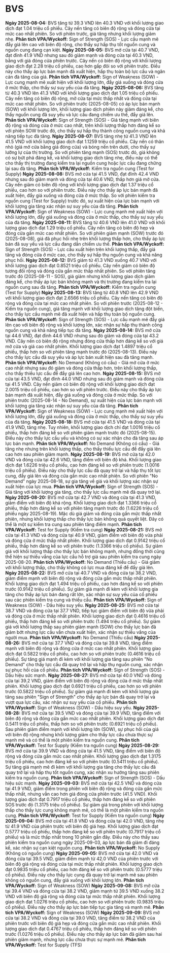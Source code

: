 # BVS

**Ngày 2025-08-04:** BVS tăng từ 39.3 VND lên 40.3 VND với khối lượng giao dịch đạt 1.04 triệu cổ phiếu. Cây nến tăng có biên độ rộng và đóng cửa tại mức cao nhất phiên. So với phiên trước, giá tăng nhưng khối lượng giảm nhẹ. **Phân tích VPA/Wyckoff:** Sign of Strength (SOS) - Lực cầu mạnh mẽ đẩy giá lên cao với biên độ rộng, cho thấy sự hấp thụ tốt nguồn cung và nguồn cung đang cạn kiệt.
**Ngày 2025-08-05:** BVS mở cửa tại 40.7 VND, đạt đỉnh 41.9 VND nhưng sau đó giảm mạnh và đóng cửa tại 40.3 VND, bằng với giá đóng cửa phiên trước. Cây nến có biên độ rộng với khối lượng giao dịch đạt 2.28 triệu cổ phiếu, cao hơn gấp đôi so với phiên trước. Điều này cho thấy áp lực bán mạnh đã xuất hiện, hấp thụ toàn bộ lực cầu và ngăn cản đà tăng của giá. **Phân tích VPA/Wyckoff:** Sign of Weakness (SOW) - Lực cung mạnh mẽ xuất hiện với khối lượng lớn, đẩy giá xuống và đóng cửa ở mức thấp, cho thấy sự suy yếu của đà tăng.
**Ngày 2025-08-06:** BVS tăng từ 40.3 VND lên 41.3 VND với khối lượng giao dịch đạt 1.05 triệu cổ phiếu. Cây nến tăng có biên độ rộng, mở cửa tại mức thấp nhất và đóng cửa tại mức cao nhất phiên. So với phiên trước (2025-08-05) có áp lực bán mạnh (SOW) với khối lượng lớn, khối lượng giao dịch phiên này giảm đáng kể, cho thấy nguồn cung đã suy yếu và lực cầu đang chiếm ưu thế, đẩy giá lên. **Phân tích VPA/Wyckoff:** Sign of Strength (SOS) - Giá tăng mạnh với biên độ rộng và đóng cửa ở mức cao nhất, trên khối lượng thấp hơn đáng kể so với phiên SOW trước đó, cho thấy sự hấp thụ thành công nguồn cung và khả năng tiếp tục đà tăng.
**Ngày 2025-08-07:** BVS tăng nhẹ từ 41.3 VND lên 41.5 VND với khối lượng giao dịch đạt 1.1259 triệu cổ phiếu. Cây nến có thân nhỏ (giá mở cửa bằng giá đóng cửa) và bóng nến trên dưới, cho thấy sự lưỡng lự của thị trường. So với phiên tăng mạnh (SOS) trước đó, giá không có sự bứt phá đáng kể, và khối lượng giao dịch tăng nhẹ, điều này có thể cho thấy thị trường đang kiểm tra lại nguồn cung hoặc lực cầu đang chững lại sau đà tăng. **Phân tích VPA/Wyckoff:** Kiểm tra nguồn cung (Test for Supply)
**Ngày 2025-08-08:** BVS mở cửa tại 41.5 VND, đạt đỉnh 42.4 VND nhưng sau đó giảm mạnh và đóng cửa tại 40.6 VND, thấp hơn giá mở cửa. Cây nến giảm có biên độ rộng với khối lượng giao dịch đạt 1.37 triệu cổ phiếu, cao hơn so với phiên trước. Điều này cho thấy áp lực bán mạnh đã xuất hiện, đẩy giá xuống và đóng cửa ở mức thấp. So với phiên kiểm tra nguồn cung (Test for Supply) trước đó, sự xuất hiện của lực bán mạnh với khối lượng gia tăng xác nhận sự suy yếu của đà tăng. **Phân tích VPA/Wyckoff:** Sign of Weakness (SOW) - Lực cung mạnh mẽ xuất hiện với khối lượng lớn, đẩy giá xuống và đóng cửa ở mức thấp, cho thấy sự suy yếu của đà tăng.
**Ngày 2025-08-11:** BVS tăng từ 40.6 VND lên 41.0 VND với khối lượng giao dịch đạt 1.29 triệu cổ phiếu. Cây nến tăng có biên độ hẹp và đóng cửa gần mức cao nhất phiên. So với phiên giảm mạnh (SOW) trước đó (2025-08-08), giá đã phục hồi nhẹ trên khối lượng thấp hơn, cho thấy áp lực bán đã suy yếu và lực cầu đang dần chiếm ưu thế. **Phân tích VPA/Wyckoff:** Sign of Strength (SOS) - Lực cầu xuất hiện trên khối lượng thấp, đẩy giá tăng và đóng cửa ở mức cao, cho thấy sự hấp thụ nguồn cung và khả năng phục hồi.
**Ngày 2025-08-12:** BVS giảm từ 41.3 VND xuống 40.7 VND với khối lượng giao dịch đạt 0.8521 triệu cổ phiếu. Cây nến giảm có biên độ tương đối rộng và đóng cửa gần mức thấp nhất phiên. So với phiên tăng trước đó (2025-08-11 - SOS), giá giảm nhưng khối lượng giao dịch giảm đáng kể, cho thấy áp lực bán không mạnh và thị trường đang kiểm tra lại nguồn cung sau đà tăng. **Phân tích VPA/Wyckoff:** Kiểm tra nguồn cung (Test for Supply)
**Ngày 2025-08-13:** BVS tăng từ 40.8 VND lên 42.9 VND với khối lượng giao dịch đạt 2.6566 triệu cổ phiếu. Cây nến tăng có biên độ rộng và đóng cửa tại mức cao nhất phiên. So với phiên trước (2025-08-12 - Kiểm tra nguồn cung), giá tăng mạnh với khối lượng giao dịch tăng đột biến, cho thấy lực cầu mạnh mẽ đã xuất hiện và hấp thụ toàn bộ nguồn cung. **Phân tích VPA/Wyckoff:** Sign of Strength (SOS) - Lực cầu mạnh mẽ đẩy giá lên cao với biên độ rộng và khối lượng lớn, xác nhận sự hấp thụ thành công nguồn cung và khả năng tiếp tục đà tăng.
**Ngày 2025-08-14:** BVS mở cửa tại 44.6 VND, đạt đỉnh 44.6 VND nhưng sau đó giảm và đóng cửa tại 43.2 VND. Cây nến có biên độ rộng nhưng đóng cửa thấp hơn đáng kể so với giá mở cửa và giá cao nhất phiên. Khối lượng giao dịch đạt 1.4897 triệu cổ phiếu, thấp hơn so với phiên tăng mạnh trước đó (2025-08-13). Điều này cho thấy lực cầu đã suy yếu và áp lực bán xuất hiện sau đà tăng mạnh. **Phân tích VPA/Wyckoff:** No Demand (Không có cầu) - Giá mở cửa ở mức cao nhất nhưng sau đó giảm và đóng cửa thấp hơn, trên khối lượng thấp, cho thấy thiếu lực cầu để đẩy giá lên cao hơn.
**Ngày 2025-08-15:** BVS mở cửa tại 43.5 VND, đạt đỉnh 44.0 VND nhưng sau đó giảm mạnh và đóng cửa tại 41.5 VND. Cây nến giảm có biên độ rộng với khối lượng giao dịch đạt 2.0015 triệu cổ phiếu, cao hơn so với phiên trước. Điều này cho thấy áp lực bán mạnh đã xuất hiện, đẩy giá xuống và đóng cửa ở mức thấp. So với phiên trước (2025-08-14 - No Demand), sự xuất hiện của lực bán mạnh với khối lượng gia tăng xác nhận sự suy yếu của đà tăng. **Phân tích VPA/Wyckoff:** Sign of Weakness (SOW) - Lực cung mạnh mẽ xuất hiện với khối lượng lớn, đẩy giá xuống và đóng cửa ở mức thấp, cho thấy sự suy yếu của đà tăng.
**Ngày 2025-08-18:** BVS mở cửa tại 41.5 VND và đóng cửa tại 41.9 VND, tăng nhẹ. Tuy nhiên, khối lượng giao dịch chỉ đạt 1.0016 triệu cổ phiếu, thấp hơn đáng kể so với phiên giảm mạnh trước đó (2025-08-15). Điều này cho thấy lực cầu yếu và không có sự xác nhận cho đà tăng sau áp lực bán mạnh. **Phân tích VPA/Wyckoff:** No Demand (Không có cầu) - Giá tăng nhẹ nhưng trên khối lượng thấp, cho thấy thiếu lực cầu để đẩy giá lên cao hơn sau phiên giảm mạnh.
**Ngày 2025-08-19:** BVS mở cửa tại 42.0 VND và đóng cửa tại 42.6 VND, tăng điểm với biên độ khá. Khối lượng giao dịch đạt 1.6226 triệu cổ phiếu, cao hơn đáng kể so với phiên trước (1.0016 triệu cổ phiếu). Điều này cho thấy lực cầu đã quay trở lại và hấp thụ tốt lực cung, đẩy giá lên và đóng cửa gần mức cao nhất phiên. So với phiên "No Demand" ngày 2025-08-18, sự gia tăng về giá và khối lượng xác nhận sự xuất hiện của lực mua. **Phân tích VPA/Wyckoff:** Sign of Strength (SOS) - Giá tăng với khối lượng gia tăng, cho thấy lực cầu mạnh mẽ đã quay trở lại.
**Ngày 2025-08-20:** BVS mở cửa tại 42.7 VND và đóng cửa tại 41.3 VND, giảm điểm với biên độ khá rộng. Khối lượng giao dịch đạt 1.3366 triệu cổ phiếu, thấp hơn đáng kể so với phiên tăng mạnh trước đó (1.6226 triệu cổ phiếu ngày 2025-08-19). Mặc dù giá giảm và đóng cửa gần mức thấp nhất phiên, nhưng khối lượng thấp cho thấy lực bán không quá quyết liệt. Đây có thể là một sự kiểm tra cung sau phiên tăng điểm mạnh. **Phân tích VPA/Wyckoff:** Test for Supply (Kiểm tra cung)
**Ngày 2025-08-21:** BVS mở cửa tại 41.3 VND và đóng cửa tại 40.9 VND, giảm điểm với biên độ vừa phải và đóng cửa ở mức thấp nhất phiên. Khối lượng giao dịch đạt 0.9142 triệu cổ phiếu, thấp hơn đáng kể so với phiên trước (1.3366 triệu cổ phiếu). Sự giảm giá với khối lượng thấp cho thấy lực bán không mạnh, nhưng đồng thời cũng thể hiện sự thiếu vắng của lực cầu hỗ trợ giá sau phiên kiểm tra cung ngày 2025-08-20. **Phân tích VPA/Wyckoff:** No Demand (Thiếu cầu) - Giá giảm với khối lượng thấp, cho thấy không có lực mua đáng kể để đẩy giá lên.
**Ngày 2025-08-22:** BVS mở cửa tại 40.7 VND và đóng cửa tại 38.2 VND, giảm điểm mạnh với biên độ rộng và đóng cửa gần mức thấp nhất phiên. Khối lượng giao dịch đạt 1.494 triệu cổ phiếu, cao hơn đáng kể so với phiên trước (0.9142 triệu cổ phiếu). Sự giảm giá mạnh đi kèm với khối lượng gia tăng cho thấy áp lực bán đang rất lớn, xác nhận sự suy yếu của cổ phiếu sau các phiên kiểm tra cung và thiếu cầu. **Phân tích VPA/Wyckoff:** Sign of Weakness (SOW) - Dấu hiệu suy yếu.
**Ngày 2025-08-25:** BVS mở cửa tại 38.7 VND và đóng cửa tại 37.7 VND, tiếp tục giảm điểm với biên độ vừa phải và đóng cửa ở mức thấp nhất phiên. Khối lượng giao dịch đạt 0.4616 triệu cổ phiếu, thấp hơn đáng kể so với phiên trước (1.494 triệu cổ phiếu). Sự giảm giá với khối lượng thấp sau phiên giảm mạnh (SOW) cho thấy lực bán đã giảm bớt nhưng lực cầu vẫn chưa xuất hiện, xác nhận sự thiếu vắng của người mua. **Phân tích VPA/Wyckoff:** No Demand (Thiếu cầu)
**Ngày 2025-08-26:** BVS mở cửa tại 37.7 VND và đóng cửa tại 39.8 VND, tăng điểm mạnh với biên độ rộng và đóng cửa ở mức cao nhất phiên. Khối lượng giao dịch đạt 0.5822 triệu cổ phiếu, cao hơn so với phiên trước (0.4616 triệu cổ phiếu). Sự tăng giá mạnh đi kèm với khối lượng gia tăng sau phiên "No Demand" cho thấy lực cầu đã quay trở lại và hấp thụ nguồn cung, xác nhận sự phục hồi của cổ phiếu. **Phân tích VPA/Wyckoff:** Sign of Strength (SOS) - Dấu hiệu sức mạnh.
**Ngày 2025-08-27:** BVS mở cửa tại 40.0 VND và đóng cửa tại 39.2 VND, giảm điểm với biên độ rộng và đóng cửa ở mức thấp nhất phiên. Khối lượng giao dịch đạt 0.6921 triệu cổ phiếu, cao hơn so với phiên trước (0.5822 triệu cổ phiếu). Sự giảm giá mạnh đi kèm với khối lượng gia tăng sau phiên "Sign of Strength" cho thấy áp lực bán đã quay trở lại và vượt qua lực cầu, xác nhận sự suy yếu của cổ phiếu. **Phân tích VPA/Wyckoff:** Sign of Weakness (SOW) - Dấu hiệu suy yếu.
**Ngày 2025-08-28:** BVS mở cửa tại 39.5 VND và đóng cửa tại 39.9 VND, tăng điểm với biên độ rộng và đóng cửa gần mức cao nhất phiên. Khối lượng giao dịch đạt 0.5411 triệu cổ phiếu, thấp hơn so với phiên trước (0.6921 triệu cổ phiếu). Sau phiên giảm điểm mạnh với khối lượng lớn (SOW), sự phục hồi của giá với biên độ rộng nhưng khối lượng giảm cho thấy lực cầu chưa thực sự mạnh mẽ và có thể là một phiên kiểm tra nguồn cung. **Phân tích VPA/Wyckoff:** Test for Supply (Kiểm tra nguồn cung)
**Ngày 2025-08-29:** BVS mở cửa tại 39.9 VND và đóng cửa tại 41.5 VND, tăng điểm với biên độ rộng và đóng cửa gần mức cao nhất phiên. Khối lượng giao dịch đạt 1.3175 triệu cổ phiếu, cao hơn đáng kể so với phiên trước (0.5411 triệu cổ phiếu). Sự tăng giá mạnh mẽ đi kèm với khối lượng gia tăng cho thấy lực cầu đã quay trở lại và hấp thụ tốt nguồn cung, xác nhận xu hướng tăng sau phiên kiểm tra nguồn cung. **Phân tích VPA/Wyckoff:** Sign of Strength (SOS) - Dấu hiệu sức mạnh.
**Ngày 2025-09-03:** BVS mở cửa tại 42.5 VND và đóng cửa tại 41.9 VND, giảm điểm trong phiên với biên độ rộng và đóng cửa gần mức thấp nhất, nhưng vẫn cao hơn giá đóng cửa phiên trước (41.5 VND). Khối lượng giao dịch đạt 0.7917 triệu cổ phiếu, thấp hơn đáng kể so với phiên SOS trước đó (1.3175 triệu cổ phiếu). Sự giảm giá trong phiên với khối lượng thấp cho thấy lực cung không mạnh mẽ, có thể là một phiên kiểm tra nguồn cung. **Phân tích VPA/Wyckoff:** Test for Supply (Kiểm tra nguồn cung)
**Ngày 2025-09-04:** BVS mở cửa tại 41.8 VND và đóng cửa tại 42.0 VND, tăng nhẹ từ 41.9 VND của phiên trước với biên độ giá hẹp. Khối lượng giao dịch đạt 0.5777 triệu cổ phiếu, thấp hơn đáng kể so với phiên trước (0.7917 triệu cổ phiếu) và là mức thấp nhất trong 10 phiên gần đây. Điều này cho thấy sau phiên kiểm tra nguồn cung ngày 2025-09-03, áp lực bán đã giảm đi đáng kể, xác nhận sự cạn kiệt nguồn cung. **Phân tích VPA/Wyckoff:** No Supply (Không có nguồn cung)
**Ngày 2025-09-05:** BVS mở cửa tại 42.0 VND và đóng cửa tại 39.5 VND, giảm điểm mạnh từ 42.0 VND của phiên trước với biên độ giá rộng và đóng cửa tại mức thấp nhất phiên. Khối lượng giao dịch đạt 0.9835 triệu cổ phiếu, cao hơn đáng kể so với phiên trước (0.5777 triệu cổ phiếu). Điều này cho thấy lực cung đã quay trở lại mạnh mẽ sau phiên không có nguồn cung, đẩy giá xuống với khối lượng lớn. **Phân tích VPA/Wyckoff:** Sign of Weakness (SOW)
**Ngày 2025-09-08:** BVS mở cửa tại 39.4 VND và đóng cửa tại 38.2 VND, giảm mạnh từ 39.5 VND xuống 38.2 VND với biên độ giá rộng và đóng cửa tại mức thấp nhất phiên. Khối lượng giao dịch đạt 1.0276 triệu cổ phiếu, cao hơn so với phiên trước (0.9835 triệu cổ phiếu). Điều này cho thấy áp lực bán tiếp tục gia tăng và mạnh mẽ. **Phân tích VPA/Wyckoff:** Sign of Weakness (SOW)
**Ngày 2025-09-09:** BVS mở cửa tại 38.2 VND và đóng cửa tại 39.0 VND, tăng điểm từ 38.2 VND của phiên trước với biên độ giá hẹp và đóng cửa gần mức cao nhất phiên. Khối lượng giao dịch đạt 0.4767 triệu cổ phiếu, thấp hơn đáng kể so với phiên trước (1.0276 triệu cổ phiếu). Điều này cho thấy áp lực bán đã giảm sau hai phiên giảm mạnh, nhưng lực cầu chưa thực sự mạnh mẽ. **Phân tích VPA/Wyckoff:** Test for Supply (TFS)
